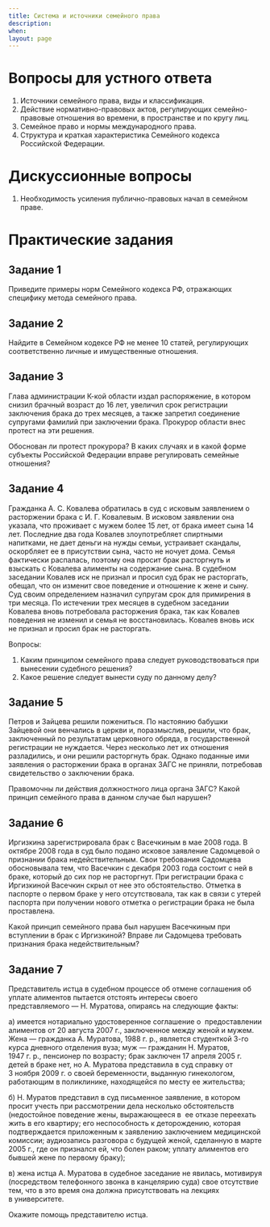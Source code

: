 ```yaml
---
title: Система и источники семейного права
description:
when:
layout: page
---
```


# Вопросы для устного ответа

1. Источники семейного права, виды и классификация.
2. Действие нормативно-правовых актов, регулирующих семейно-правовые отношения
   во времени, в пространстве и по кругу лиц.
3. Семейное право и нормы международного права.
4. Структура и краткая характеристика Семейного кодекса Российской Федерации.

# Дискуссионные вопросы

1. Необходимость усиления публично-правовых начал в семейном праве.

# Практические задания

## Задание 1

Приведите примеры норм Семейного кодекса РФ, отражающих специфику метода
семейного права.

## Задание 2

Найдите в Семейном кодексе РФ не менее 10 статей, регулирующих соответственно
личные и имущественные отношения.

## Задание 3

Глава администрации К-кой области издал распоряжение, в котором снизил брачный
возраст до 16 лет, увеличил срок регистрации заключения брака до трех месяцев, а
также запретил соединение супругами фамилий при заключении брака. Прокурор
области внес протест на эти решения.

Обоснован ли протест прокурора? В каких случаях и в какой форме субъекты
Российской Федерации вправе регулировать семейные отношения?

## Задание 4

Гражданка А. С. Ковалева обратилась в суд с исковым заявлением о расторжении
брака с И. Г. Ковалевым. B исковом заявлении она указала, что проживает с мужем
более 15 лет, от брака имеет сына 14 лет. Последние два года Ковалев
злоупотребляет спиртными напитками, не дает деньги на нужды семьи, устраивает
скандалы, оскорбляет ее в присутствии сына, часто не ночует дома. Семья
фактически распалась, поэтому она просит брак расторгнуть и взыскать с Ковалева
алименты на содержание сына. B судебном заседании Ковалев иск не признал и
просил суд брак не расторгать, обещал, что он изменит свое поведение и отношение
к жене и сыну. Суд своим определением назначил супругам срок для примирения в
три месяца. По истечении трех месяцев в судебном заседании Ковалева вновь
потребовала расторжения брака, так как Ковалев поведения не изменил и семья не
восстановилась. Ковалев вновь иск не признал и просил брак не расторгать.

Вопросы:

1. Каким принципом семейного права следует руководствоваться при вынесении
   судебного решения?
2. Какое решение следует вынести суду по данному делу?

## Задание 5

Петров и Зайцева решили пожениться. По настоянию бабушки Зайцевой они венчались
в церкви и, поразмыслив, решили, что брак, заключенный по результатам церковного
обряда, в государственной регистрации не нуждается. Через несколько лет их
отношения разладились, и они решили расторгнуть брак. Однако поданные ими
заявления о расторжении брака в органах ЗАГС не приняли, потребовав
свидетельство о заключении брака.

Правомочны ли действия должностного лица органа ЗАГС? Какой принцип семейного
права в данном случае был нарушен?

## Задание 6

Иргизкина зарегистрировала брак с Васечкиным в мае 2008 года. В октябре 2008
года в суд было подано исковое заявление Садомцевой о признании брака
недействительным. Свои требования Садомцева обосновывала тем, что Васечкин с
декабря 2003 года состоит с ней в браке, который до сих пор не расторгнут. При
регистрации брака с Иргизкиной Васечкин скрыл от нее это обстоятельство. Отметка
в паспорте о первом браке у него отсутствовала, так как в связи с утерей
паспорта при получении нового отметка о регистрации брака не была проставлена.

Какой принцип семейного права был нарушен Васечкиным при вступлении в брак с
Иргизкиной? Вправе ли Садомцева требовать признания брака недействительным?

## Задание 7

Представитель истца в судебном процессе об отмене соглашения об уплате алиментов
пытается отстоять интересы своего представляемого — Н. Муратова, опираясь на
следующие факты:

а) имеется нотариально удостоверенное соглашение о  предоставлении алиментов от
20 августа 2007 г., заключенное между женой и мужем. Жена — гражданка
А. Муратова, 1988 г. р., является студенткой 3-го курса дневного отделения вуза;
муж — гражданин Н. Муратов, 1947 г. р., пенсионер по возрасту; брак заключен
17 апреля 2005 г. детей в браке нет, но А. Муратова представила в суд справку от
3 ноября 2009 г. о своей беременности, выданную гинекологом, работающим
в поликлинике, находящейся по месту ее жительства;

б) Н. Муратов представил в суд письменное заявление, в котором просит учесть при
рассмотрении дела несколько обстоятельств  (недостойное поведение жены,
выражающееся в  ее отказе переехать жить в его квартиру; его неспособность
к деторождению, которая подтверждается приложенным к заявлению заключением
медицинской комиссии; аудиозапись разговора с будущей женой, сделанную в марте
2005 г., где он признался ей, что болен раком; уплату алиментов его бывшей жене
по первому браку);

в) жена истца А. Муратова в судебное заседание не явилась, мотивируя
(посредством телефонного звонка в канцелярию суда) свое отсутствие тем, что
в это время она должна присутствовать на лекциях в университете.

Окажите помощь представителю истца.
